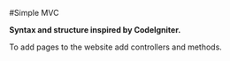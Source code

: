 #Simple MVC

**Syntax and structure inspired by CodeIgniter.**

To add pages to the website add controllers and methods.